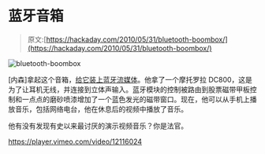 # 蓝牙音箱

> 原文:[https://hackaday.com/2010/05/31/bluetooth-boombox/](https://hackaday.com/2010/05/31/bluetooth-boombox/)

![](../Images/40ba7d0d07edfe814913413ef5def0fe.png "bluetooth-boombox")

[内森]拿起这个音箱，[给它装上蓝牙流媒体](http://cosmicblooper.com/?p=201)。他拿了一个摩托罗拉 DC800，这是为了让耳机无线，并连接到立体声输入。蓝牙模块的控制被路由到股票磁带甲板控制和一点点的磨砂喷漆增加了一个蓝色发光的磁带窗口。现在，他可以从手机上播放音乐，包括网络电台，他在休息后的视频中播放了音乐。

他有没有发现有史以来最讨厌的演示视频音乐？你是法官。

<https://player.vimeo.com/video/12116024>

</div> </body> </html>